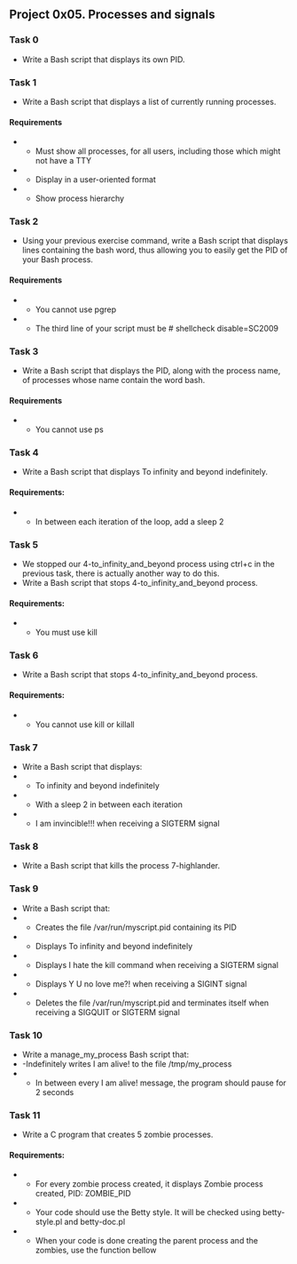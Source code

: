 ## Project 0x05. Processes and signals

### Task 0
- Write a Bash script that displays its own PID.
### Task 1
- Write a Bash script that displays a list of currently running processes.
#### Requirements
- - Must show all processes, for all users, including those which might not have a TTY
- - Display in a user-oriented format
- - Show process hierarchy
### Task 2
- Using your previous exercise command, write a Bash script that displays lines containing the bash word, thus allowing you to easily get the PID of your Bash process.
#### Requirements
- - You cannot use pgrep
- - The third line of your script must be # shellcheck disable=SC2009
### Task 3
- Write a Bash script that displays the PID, along with the process name, of processes whose name contain the word bash.
#### Requirements
- - You cannot use ps
### Task 4
- Write a Bash script that displays To infinity and beyond indefinitely.
#### Requirements:
- - In between each iteration of the loop, add a sleep 2
### Task 5
- We stopped our 4-to_infinity_and_beyond process using ctrl+c in the previous task, there is actually another way to do this.
- Write a Bash script that stops 4-to_infinity_and_beyond process.
#### Requirements:
- - You must use kill
### Task 6
- Write a Bash script that stops 4-to_infinity_and_beyond process.
#### Requirements:
- - You cannot use kill or killall
### Task 7
- Write a Bash script that displays:
- - To infinity and beyond indefinitely
- - With a sleep 2 in between each iteration
- - I am invincible!!! when receiving a SIGTERM signal
### Task 8
- Write a Bash script that kills the process 7-highlander.
### Task 9
- Write a Bash script that:
- - Creates the file /var/run/myscript.pid containing its PID
- - Displays To infinity and beyond indefinitely
- - Displays I hate the kill command when receiving a SIGTERM signal
- - Displays Y U no love me?! when receiving a SIGINT signal
- - Deletes the file /var/run/myscript.pid and terminates itself when receiving a SIGQUIT or SIGTERM signal
### Task 10
- Write a manage_my_process Bash script that:
- -Indefinitely writes I am alive! to the file /tmp/my_process
- - In between every I am alive! message, the program should pause for 2 seconds
### Task 11
- Write a C program that creates 5 zombie processes.
#### Requirements:
- - For every zombie process created, it displays Zombie process created, PID: ZOMBIE_PID
- - Your code should use the Betty style. It will be checked using betty-style.pl and betty-doc.pl
- - When your code is done creating the parent process and the zombies, use the function bellow
